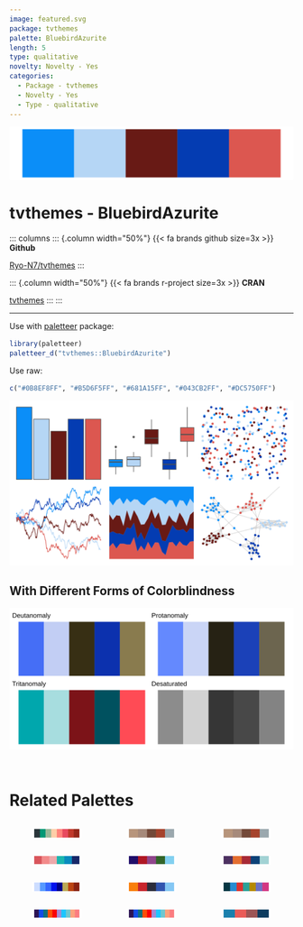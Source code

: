 ```yaml
---
image: featured.svg
package: tvthemes
palette: BluebirdAzurite
length: 5
type: qualitative
novelty: Novelty - Yes
categories:
  - Package - tvthemes
  - Novelty - Yes
  - Type - qualitative
---
```


![](featured.svg)

# tvthemes - BluebirdAzurite 

::: columns
::: {.column width="50%"}
{{< fa brands github size=3x >}}
**Github**

[Ryo-N7/tvthemes](https://github.com/Ryo-N7/tvthemes)
:::

::: {.column width="50%"}
{{< fa brands r-project size=3x >}}
**CRAN**

[tvthemes](https://CRAN.R-project.org/package=tvthemes)
:::
:::

<hr> 

Use with [paletteer](https://emilhvitfeldt.github.io/paletteer/) package:

```r
library(paletteer)
paletteer_d("tvthemes::BluebirdAzurite")
```

Use raw:

```r
c("#0B8EF8FF", "#B5D6F5FF", "#681A15FF", "#043CB2FF", "#DC5750FF")
``` 

![](examples.png) <br>

## With Different Forms of Colorblindness

![](colorblind.svg) 

<br>

# Related Palettes

<div class="list" style="display: grid; grid-template-columns: auto auto auto;"> <figure class="figure">
<a href="../../awtools/a_palette/"> <img src="../../awtools/a_palette/featured.svg" style="width: 100%;" class="figure-img"></a>
</figure> <figure class="figure">
<a href="../../ButterflyColors/hamadryas_feronia/"> <img src="../../ButterflyColors/hamadryas_feronia/featured.svg" style="width: 100%;" class="figure-img"></a>
</figure> <figure class="figure">
<a href="../../ButterflyColors/hamadryas_feronia/"> <img src="../../ButterflyColors/hamadryas_feronia/featured.svg" style="width: 100%;" class="figure-img"></a>
</figure> <figure class="figure">
<a href="../../LaCroixColoR/CranRaspberry/"> <img src="../../LaCroixColoR/CranRaspberry/featured.svg" style="width: 100%;" class="figure-img"></a>
</figure> <figure class="figure">
<a href="../../suffrager/hanwell/"> <img src="../../suffrager/hanwell/featured.svg" style="width: 100%;" class="figure-img"></a>
</figure> <figure class="figure">
<a href="../../suffrager/oxon/"> <img src="../../suffrager/oxon/featured.svg" style="width: 100%;" class="figure-img"></a>
</figure> <figure class="figure">
<a href="../../trekcolors/lcars_2379/"> <img src="../../trekcolors/lcars_2379/featured.svg" style="width: 100%;" class="figure-img"></a>
</figure> <figure class="figure">
<a href="../../fishualize/Serranus_scriba/"> <img src="../../fishualize/Serranus_scriba/featured.svg" style="width: 100%;" class="figure-img"></a>
</figure> <figure class="figure">
<a href="../../ggthemr/solarized/"> <img src="../../ggthemr/solarized/featured.svg" style="width: 100%;" class="figure-img"></a>
</figure> <figure class="figure">
<a href="../../ggprism/prism_light/"> <img src="../../ggprism/prism_light/featured.svg" style="width: 100%;" class="figure-img"></a>
</figure> <figure class="figure">
<a href="../../ggprism/prism_dark2/"> <img src="../../ggprism/prism_dark2/featured.svg" style="width: 100%;" class="figure-img"></a>
</figure> <figure class="figure">
<a href="../../MoMAColors/Palermo/"> <img src="../../MoMAColors/Palermo/featured.svg" style="width: 100%;" class="figure-img"></a>
</figure> 
</div>
